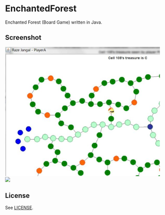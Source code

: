 # EnchantedForest
Enchanted Forest (Board Game) written in Java.

## Screenshot
![](EFBG.jpg)
![](https://lh3.googleusercontent.com/-3PCbJKLv0Lg/T_2g0dGIrCI/AAAAAAAAAig/FSOxiPdnGVg/w1437-h756-no/Raze%2BJangal.PNG)

## License
See [LICENSE](https://github.com/Jahani/EnchantedForest/blob/master/LICENSE).
